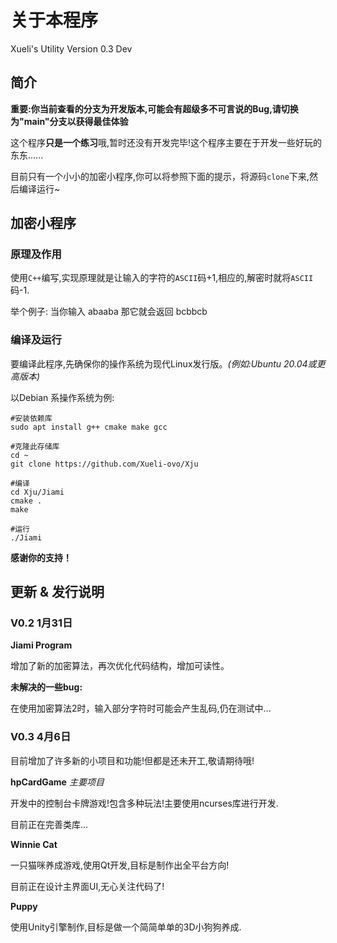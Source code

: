 # 关于本程序

Xueli's Utility Version 0.3 Dev

## 简介

**重要:你当前查看的分支为开发版本,可能会有超级多不可言说的Bug,请切换为"main"分支以获得最佳体验**

这个程序**只是一个练习**哦,暂时还没有开发完毕!这个程序主要在于开发一些好玩的东东......

目前只有一个小小的加密小程序,你可以将参照下面的提示，将源码`clone`下来,然后编译运行~

## 加密小程序

### 原理及作用

使用`C++`编写,实现原理就是让输入的字符的`ASCII`码+1,相应的,解密时就将`ASCII`码-1.

举个例子:
当你输入
	abaaba
那它就会返回
	bcbbcb

### 编译及运行

要编译此程序,先确保你的操作系统为现代Linux发行版。*(例如:Ubuntu 20.04或更高版本)*

以Debian 系操作系统为例:

	#安装依赖库
	sudo apt install g++ cmake make gcc
	
	#克隆此存储库
	cd ~
	git clone https://github.com/Xueli-ovo/Xju
	
	#编译
	cd Xju/Jiami
	cmake .
	make

	#运行
	./Jiami

**感谢你的支持！**

## 更新 & 发行说明

### V0.2 1月31日

**Jiami Program**

增加了新的加密算法，再次优化代码结构，增加可读性。

**未解决的一些bug:**

在使用加密算法2时，输入部分字符时可能会产生乱码,仍在测试中...

### V0.3 4月6日

目前增加了许多新的小项目和功能!但都是还未开工,敬请期待哦!

**hpCardGame** *主要项目*

开发中的控制台卡牌游戏!包含多种玩法!主要使用ncurses库进行开发.

目前正在完善类库...

**Winnie Cat**

一只猫咪养成游戏,使用Qt开发,目标是制作出全平台方向!

目前正在设计主界面UI,无心关注代码了!

**Puppy**

使用Unity引擎制作,目标是做一个简简单单的3D小狗狗养成.